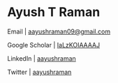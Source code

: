 # Ayush T Raman

Email | aayushraman09@gmail.com

Google Scholar | [IaLzKOIAAAAJ](https://scholar.google.com/citations?user=IaLzKOIAAAAJ&hl=en&oi=ao)

LinkedIn | [aayushraman](https://www.linkedin.com/in/aayushraman/)

Twitter | [aayushraman](https://twitter.com/aayushraman)
